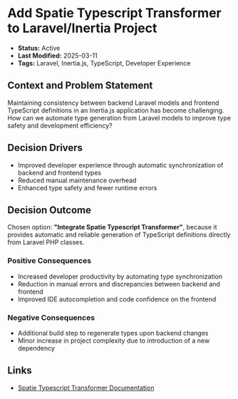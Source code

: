 # Add Spatie Typescript Transformer to Laravel/Inertia Project

- **Status:** Active
- **Last Modified:** 2025-03-11
- **Tags:** Laravel, Inertia.js, TypeScript, Developer Experience

## Context and Problem Statement

Maintaining consistency between backend Laravel models and frontend TypeScript definitions in an Inertia.js application has become challenging. How can we automate type generation from Laravel models to improve type safety and development efficiency?

## Decision Drivers

- Improved developer experience through automatic synchronization of backend and frontend types
- Reduced manual maintenance overhead
- Enhanced type safety and fewer runtime errors

## Decision Outcome

Chosen option: **"Integrate Spatie Typescript Transformer"**, because it provides automatic and reliable generation of TypeScript definitions directly from Laravel PHP classes.

### Positive Consequences

- Increased developer productivity by automating type synchronization
- Reduction in manual errors and discrepancies between backend and frontend
- Improved IDE autocompletion and code confidence on the frontend

### Negative Consequences

- Additional build step to regenerate types upon backend changes
- Minor increase in project complexity due to introduction of a new dependency

## Links

- [Spatie Typescript Transformer Documentation](https://spatie.be/docs/typescript-transformer/v2/introduction)